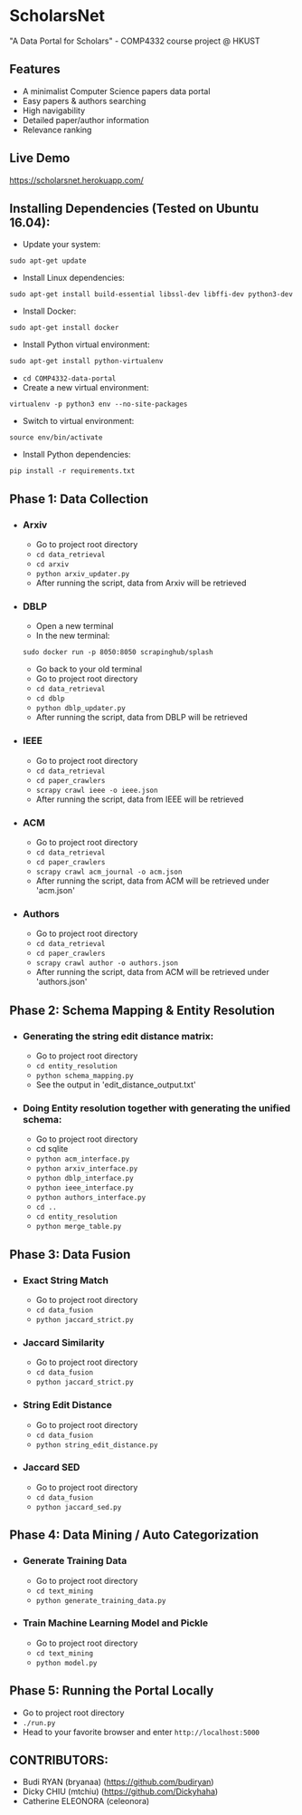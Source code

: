 # ScholarsNet
"A Data Portal for Scholars" - COMP4332 course project @ HKUST

## Features
- A minimalist Computer Science papers data portal
- Easy papers & authors searching
- High navigability
- Detailed paper/author information
- Relevance ranking

## Live Demo
https://scholarsnet.herokuapp.com/

## Installing Dependencies (Tested on Ubuntu 16.04):
- Update your system:

`sudo apt-get update`
- Install Linux dependencies: 

`sudo apt-get install build-essential libssl-dev libffi-dev python3-dev`
- Install Docker:

`sudo apt-get install docker`
- Install Python virtual environment: 

`sudo apt-get install python-virtualenv`
- `cd COMP4332-data-portal`
- Create a new virtual environment: 

`virtualenv -p python3 env --no-site-packages`
- Switch to virtual environment: 

`source env/bin/activate`
- Install Python dependencies: 

`pip install -r requirements.txt`

## Phase 1: Data Collection
- ### Arxiv
    - Go to project root directory
    - `cd data_retrieval`
    - `cd arxiv`
    - `python arxiv_updater.py`
    - After running the script, data from Arxiv will be retrieved
- ### DBLP
    - Open a new terminal
    - In the new terminal:

    `sudo docker run -p 8050:8050 scrapinghub/splash`
    - Go back to your old terminal
    - Go to project root directory
    - `cd data_retrieval`
    - `cd dblp`
    - `python dblp_updater.py`
    - After running the script, data from DBLP will be retrieved
- ### IEEE
    - Go to project root directory
    - `cd data_retrieval`
    - `cd paper_crawlers`
    - `scrapy crawl ieee -o ieee.json`
    - After running the script, data from IEEE will be retrieved
- ### ACM
    - Go to project root directory
    - `cd data_retrieval`
    - `cd paper_crawlers`
    - `scrapy crawl acm_journal -o acm.json`
    - After running the script, data from ACM will be retrieved under 'acm.json'
- ### Authors
     - Go to project root directory
     - `cd data_retrieval`
     - `cd paper_crawlers`
     - `scrapy crawl author -o authors.json`
     - After running the script, data from ACM will be retrieved under 'authors.json'

## Phase 2: Schema Mapping & Entity Resolution
- ### Generating the string edit distance matrix:
    - Go to project root directory
    - `cd entity_resolution`
    - `python schema_mapping.py`
    - See the output in 'edit_distance_output.txt'
- ### Doing Entity resolution together with generating the unified schema:
    - Go to project root directory
    - cd sqlite
    - `python acm_interface.py`
    - `python arxiv_interface.py`
    - `python dblp_interface.py`
    - `python ieee_interface.py`
    - `python authors_interface.py`
    - `cd ..`
    - `cd entity_resolution`
    - `python merge_table.py`

## Phase 3: Data Fusion
- ### Exact String Match
    - Go to project root directory
    - `cd data_fusion`
    - `python jaccard_strict.py`
- ### Jaccard Similarity
    - Go to project root directory
    - `cd data_fusion`
    - `python jaccard_strict.py`
- ### String Edit Distance
    - Go to project root directory
    - `cd data_fusion`
    - `python string_edit_distance.py`
- ### Jaccard SED
    - Go to project root directory
    - `cd data_fusion`
    - `python jaccard_sed.py`

## Phase 4: Data Mining / Auto Categorization
- ### Generate Training Data
    - Go to project root directory
    - `cd text_mining`
    - `python generate_training_data.py`
- ### Train Machine Learning Model and Pickle
    - Go to project root directory
    - `cd text_mining`
    - `python model.py`

## Phase 5: Running the Portal Locally 
- Go to project root directory
- `./run.py`
- Head to your favorite browser and enter `http://localhost:5000`

## CONTRIBUTORS:
- Budi RYAN (bryanaa) (https://github.com/budiryan)
- Dicky CHIU (mtchiu) (https://github.com/Dickyhaha)
- Catherine ELEONORA (celeonora)

